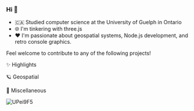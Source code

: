 ### Hi 👋
- :canada: Studied computer science at the University of Guelph in Ontario
- 🌐 I'm tinkering with three.js
- ❤️ I'm passionate about geospatial systems, Node.js development, and retro console graphics.

Feel welcome to contribute to any of the following projects!

✨ Highlights

🪐 Geospatial

🌊 Miscellaneous


![UPei9F5](https://github.com/bculleec/bculleec/assets/145722460/a182de15-cb40-469e-a9e5-cb4f6a90203b)
